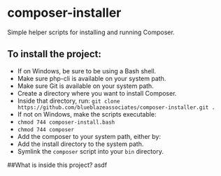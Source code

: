 # composer-installer
Simple helper scripts for installing and running Composer.

## To install the project:
* If on Windows, be sure to be using a Bash shell.
* Make sure php-cli is available on your system path.
* Make sure Git is available on your system path.
* Create a directory where you want to install Composer.
* Inside that directory, run: `git clone https://github.com/blueblazeassociates/composer-installer.git .`
* If not on Windows, make the scripts executable:
 * `chmod 744 composer-install.bash`
 * `chmod 744 composer`
* Add the composer to your system path, either by:
 * Add the install directory to the system path.
 * Symlink the `composer` script into your `bin` directory.
 
##What is inside this project?
asdf
